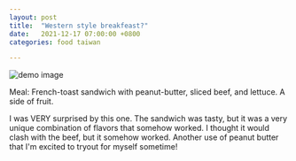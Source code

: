 ```yaml
---
layout: post
title:  "Western style breakfeast?"
date:   2021-12-17 07:00:00 +0800
categories: food taiwan

---
```


![demo image](/assets/taiwan_2021/quarantine_day0_food.jpeg)

Meal: French-toast sandwich with peanut-butter, sliced beef, and lettuce. A side of
fruit.

I was VERY surprised by this one. The sandwich was tasty, but it was a very unique
combination of flavors that somehow worked. I thought it would clash with the beef, but
it somehow worked. Another use of peanut butter that I'm excited to tryout for myself
sometime!